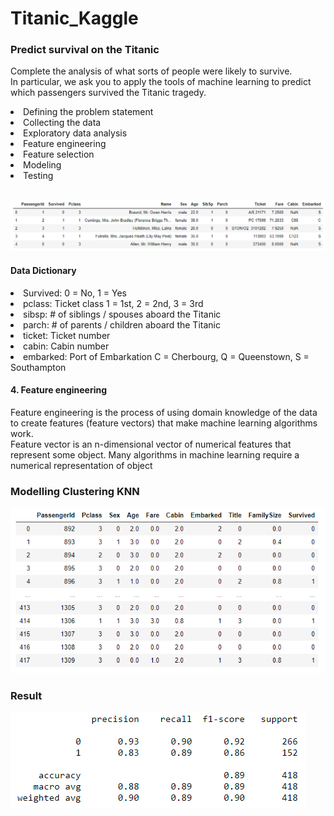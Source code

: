 # Titanic_Kaggle

### Predict survival on the Titanic
Complete the analysis of what sorts of people were likely to survive.<br>
In particular, we ask you to apply the tools of machine learning to predict which passengers survived the Titanic tragedy.

<li>Defining the problem statement</li>
<li>Collecting the data</li>
<li>Exploratory data analysis</li>
<li>Feature engineering</li>
<li>Feature selection</li>
<li>Modeling</li>
<li>Testing</li>
<br>

![](Dataset.PNG)

#### Data Dictionary
<li>Survived: 0 = No, 1 = Yes</li>
<li>pclass: Ticket class 1 = 1st, 2 = 2nd, 3 = 3rd</li>
<li>sibsp: # of siblings / spouses aboard the Titanic</li>
<li>parch: # of parents / children aboard the Titanic</li>
<li>ticket: Ticket number</li>
<li>cabin: Cabin number</li>
<li>embarked: Port of Embarkation C = Cherbourg, Q = Queenstown, S = Southampton</li>

#### 4. Feature engineering
Feature engineering is the process of using domain knowledge of the data
to create features (feature vectors) that make machine learning algorithms work.<br>
Feature vector is an n-dimensional vector of numerical features that represent some object.
Many algorithms in machine learning require a numerical representation of object

### Modelling Clustering KNN
![](Clustering_KNN.PNG)

### Result
![](Result.PNG)

